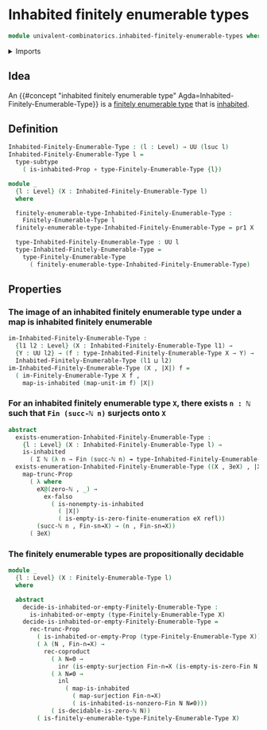 # Inhabited finitely enumerable types

```agda
module univalent-combinatorics.inhabited-finitely-enumerable-types where
```

<details><summary>Imports</summary>

```agda
open import elementary-number-theory.equality-natural-numbers
open import elementary-number-theory.natural-numbers

open import foundation.coproduct-types
open import foundation.dependent-pair-types
open import foundation.empty-types
open import foundation.existential-quantification
open import foundation.function-types
open import foundation.functoriality-propositional-truncation
open import foundation.identity-types
open import foundation.images
open import foundation.inhabited-types
open import foundation.propositional-truncations
open import foundation.propositions
open import foundation.subtypes
open import foundation.surjective-maps
open import foundation.universe-levels

open import logic.propositionally-decidable-types

open import univalent-combinatorics.finitely-enumerable-types
open import univalent-combinatorics.inhabited-finite-types
open import univalent-combinatorics.standard-finite-types
```

</details>

## Idea

An
{{#concept "inhabited finitely enumerable type" Agda=Inhabited-Finitely-Enumerable-Type}}
is a
[finitely enumerable type](univalent-combinatorics.finitely-enumerable-types.md)
that is [inhabited](foundation.inhabited-types.md).

## Definition

```agda
Inhabited-Finitely-Enumerable-Type : (l : Level) → UU (lsuc l)
Inhabited-Finitely-Enumerable-Type l =
  type-subtype
    ( is-inhabited-Prop ∘ type-Finitely-Enumerable-Type {l})

module _
  {l : Level} (X : Inhabited-Finitely-Enumerable-Type l)
  where

  finitely-enumerable-type-Inhabited-Finitely-Enumerable-Type :
    Finitely-Enumerable-Type l
  finitely-enumerable-type-Inhabited-Finitely-Enumerable-Type = pr1 X

  type-Inhabited-Finitely-Enumerable-Type : UU l
  type-Inhabited-Finitely-Enumerable-Type =
    type-Finitely-Enumerable-Type
      ( finitely-enumerable-type-Inhabited-Finitely-Enumerable-Type)
```

## Properties

### The image of an inhabited finitely enumerable type under a map is inhabited finitely enumerable

```agda
im-Inhabited-Finitely-Enumerable-Type :
  {l1 l2 : Level} (X : Inhabited-Finitely-Enumerable-Type l1) →
  {Y : UU l2} → (f : type-Inhabited-Finitely-Enumerable-Type X → Y) →
  Inhabited-Finitely-Enumerable-Type (l1 ⊔ l2)
im-Inhabited-Finitely-Enumerable-Type (X , |X|) f =
  ( im-Finitely-Enumerable-Type X f ,
    map-is-inhabited (map-unit-im f) |X|)
```

### For an inhabited finitely enumerable type `X`, there exists `n : ℕ` such that `Fin (succ-ℕ n)` surjects onto `X`

```agda
abstract
  exists-enumeration-Inhabited-Finitely-Enumerable-Type :
    {l : Level} (X : Inhabited-Finitely-Enumerable-Type l) →
    is-inhabited
      ( Σ ℕ (λ n → Fin (succ-ℕ n) ↠ type-Inhabited-Finitely-Enumerable-Type X))
  exists-enumeration-Inhabited-Finitely-Enumerable-Type ((X , ∃eX) , |X|) =
    map-trunc-Prop
      ( λ where
        eX@(zero-ℕ , _) →
          ex-falso
            ( is-nonempty-is-inhabited
              ( |X|)
              ( is-empty-is-zero-finite-enumeration eX refl))
        (succ-ℕ n , Fin-sn↠X) → (n , Fin-sn↠X))
      ( ∃eX)
```

### The finitely enumerable types are propositionally decidable

```agda
module _
  {l : Level} (X : Finitely-Enumerable-Type l)
  where

  abstract
    decide-is-inhabited-or-empty-Finitely-Enumerable-Type :
      is-inhabited-or-empty (type-Finitely-Enumerable-Type X)
    decide-is-inhabited-or-empty-Finitely-Enumerable-Type =
      rec-trunc-Prop
        ( is-inhabited-or-empty-Prop (type-Finitely-Enumerable-Type X))
        ( λ (N , Fin-n↠X) →
          rec-coproduct
            ( λ N=0 →
              inr (is-empty-surjection Fin-n↠X (is-empty-is-zero-Fin N N=0)))
            ( λ N≠0 →
              inl
                ( map-is-inhabited
                  ( map-surjection Fin-n↠X)
                  ( is-inhabited-is-nonzero-Fin N N≠0)))
            ( is-decidable-is-zero-ℕ N))
        ( is-finitely-enumerable-type-Finitely-Enumerable-Type X)
```
